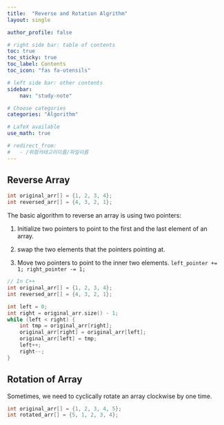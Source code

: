 ```yaml
---
title:  "Reverse and Rotation Algrithm"
layout: single

author_profile: false

# right side bar: table of contents
toc: true
toc_sticky: true
toc_label: Contents
toc_icon: "fas fa-utensils"

# left side bar: other contents
sidebar:
    nav: "study-note"

# Choose categories
categories: "Algorithm"

# LaTeX available
use_math: true

# redirect_from:
#   - /위험카테고리이름/파일이름
---
```

## Reverse Array

~~~c++
int original_arr[] = {1, 2, 3, 4};
int reversed_arr[] = {4, 3, 2, 1};
~~~

The basic algorithm to reverse an array is using two pointers:

1. Initialize two pointers to point to the first and the last element of an array.

2. swap the two elements that the pointers pointing at.
3. Move two pointers to point to the inner two elements. `left_pointer += 1; right_pointer -= 1;`

~~~c++
// In C++
int original_arr[] = {1, 2, 3, 4};
int reversed_arr[] = {4, 3, 2, 1};

int left = 0;
int right = original_arr.size() - 1;
while (left < right) {
    int tmp = original_arr[right];
    original_arr[right] = original_arr[left];
    original_arr[left] = tmp;
    left++;
    right--;
}
~~~

## Rotation of Array

Sometimes, we need to cyclically rotate an array clockwise by one time.

~~~c++
int original_arr[] = {1, 2, 3, 4, 5};
int rotated_arr[] = {5, 1, 2, 3, 4};
~~~